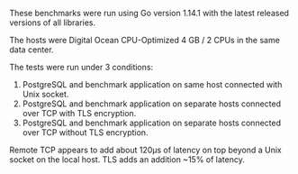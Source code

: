 These benchmarks were run using Go version 1.14.1 with the latest released versions of all libraries.

The hosts were Digital Ocean CPU-Optimized 4 GB / 2 CPUs in the same data center.

The tests were run under 3 conditions:

1. PostgreSQL and benchmark application on same host connected with Unix socket.
2. PostgreSQL and benchmark application on separate hosts connected over TCP with TLS encryption.
3. PostgreSQL and benchmark application on separate hosts connected over TCP without TLS encryption.

Remote TCP appears to add about 120µs of latency on top beyond a Unix socket on the local host. TLS adds an addition ~15% of latency.

